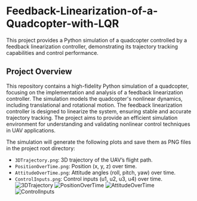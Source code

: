 # Feedback-Linearization-of-a-Quadcopter-with-LQR
This project provides a Python simulation of a quadcopter controlled by a feedback linearization controller, demonstrating its trajectory tracking capabilities and control performance.

## Project Overview
This repository contains a high-fidelity Python simulation of a quadcopter, focusing on the implementation and analysis of a feedback linearization controller. The simulation models the quadcopter's nonlinear dynamics, including translational and rotational motion. The feedback linearization controller is designed to linearize the system, ensuring stable and accurate trajectory tracking. The project aims to provide an efficient simulation environment for understanding and validating nonlinear control techniques in UAV applications.

The simulation will generate the following plots and save them as PNG files in the project root directory:
-   `3DTrajectory.png`: 3D trajectory of the UAV’s flight path.
-   `PositionOverTime.png`: Position (x, y, z) over time.
-   `AttitudeOverTime.png`: Attitude angles (roll, pitch, yaw) over time.
-   `ControlInputs.png`: Control inputs (u1, u2, u3, u4) over time.
![3DTrajectory](https://github.com/user-attachments/assets/f859bdc6-ea7b-4c50-9c07-749148f42a1b)
![PositionOverTime](https://github.com/user-attachments/assets/7781571b-0dfd-41e8-8f48-0e0f356c7423)
![AttitudeOverTime](https://github.com/user-attachments/assets/ba0ceab4-fcbb-42e8-84d2-9fe90c2ef6b1)
![ControlInputs](https://github.com/user-attachments/assets/b2a72627-1b6c-4c55-9949-e84efe3a6180)
